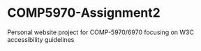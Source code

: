 # COMP5970-Assignment2
Personal website project for COMP-5970/6970 focusing on W3C accessibility guidelines
